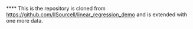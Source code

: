 **** This is the repository is cloned from https://github.com/llSourcell/linear_regression_demo and is extended with one more data.


